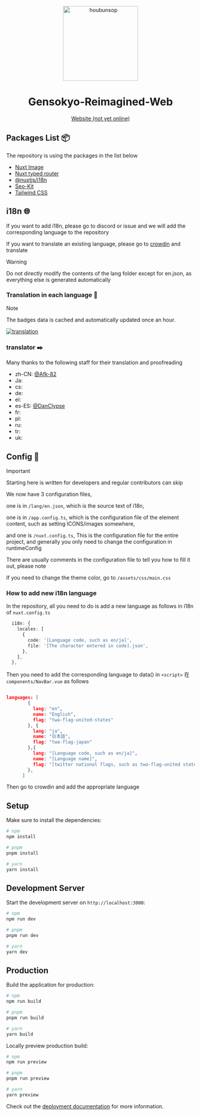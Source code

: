 <p align="center">
    <img src="https://cdn.staticaly.com/gh/Gensokyo-Reimagined/Gensokyo-Reimagined-Web/main/public/logo.svg" width="200" height="auto" alt="houbunsop">
</p>

<div align="center">

# Gensokyo-Reimagined-Web

[Website (not yet online)]()

</div>

<!--
<p align="center">
</p>
-->

## Packages List 📦

The repository is using the packages in the list below

- [Nuxt Image](https://v1.image.nuxtjs.org/)
- [Nuxt typed router](https://nuxt-typed-router.vercel.app/)
- [@nuxtjs/i18n](https://v8.i18n.nuxtjs.org/)
- [Seo-Kit](https://nuxt.com.cn/modules/seo-kit)
- [Tailwind CSS](https://tailwindcss.nuxtjs.org/)

## i18n 🌐

If you want to add i18n, please go to discord or issue and we will add the corresponding language to the repository

If you want to translate an existing language, please go to [crowdin](https://crowdin.com/project/gensokyo-reimagined-web) and translate

> [!WARNING]  
> Do not directly modify the contents of the lang folder except for en.json, as everything else is generated automatically

### Translation in each language 💬

> [!NOTE]  
> The badges data is cached and automatically updated once an hour.

[![translation](https://badges.awesome-crowdin.com/translation-15098433-604479.png?v=1)](https://crowdin.com/project/gensokyo-reimagined-web)

### translator ✒️

Many thanks to the following staff for their translation and proofreading

- zh-CN: [@Afk-82](https://crowdin.com/profile/afk-82)
- Ja:
- cs:
- de:
- el:
- es-ES: [@DanClypse](https://crowdin.com/profile/danclypse)
- fr:
- pl:
- ru:
- tr:
- uk:


## Config 🔧

> [!IMPORTANT]  
> Starting here is written for developers and regular contributors can skip

We now have 3 configuration files, 

one is in `/lang/en.json`, which is the source text of i18n, 

one is in `/app.config.ts`, which is the configuration file of the element content, such as setting ICONS/images somewhere, 

and one is `/nuxt.config.ts`, This is the configuration file for the entire project, and generally you only need to change the configuration in runtimeConfig

There are usually comments in the configuration file to tell you how to fill it out, please note

If you need to change the theme color, go to `/assets/css/main.css`

### How to add new i18n language

In the repository, all you need to do is add a new language as follows in i18n of `nuxt.config.ts`

```ts
  i18n: {
    locales: [
      {
        code: '[Language code, such as en/ja]',
        file: '[The character entered in code].json',
      },
    ],
  },
```

Then you need to add the corresponding language to data() in `<script>` 在 `components/NavBar.vue` as follows

```json

languages: [
        {
          lang: "en",
          name: "English",
          flag: "twa-flag-united-states"
        }, {
          lang: "ja",
          name: "日本語",
          flag: "twa-flag-japan"
        },{
          lang: "[Language code, such as en/ja]",
          name: "[Language name]",
          flag: "[twitter national flags, such as twa-flag-united states for the flag of the United States]"
        },
      ]

```

Then go to crowdin and add the appropriate language

## Setup

Make sure to install the dependencies:

```bash
# npm
npm install

# pnpm
pnpm install

# yarn
yarn install
```

## Development Server

Start the development server on `http://localhost:3000`:

```bash
# npm
npm run dev

# pnpm
pnpm run dev

# yarn
yarn dev
```

## Production

Build the application for production:

```bash
# npm
npm run build

# pnpm
pnpm run build

# yarn
yarn build
```

Locally preview production build:

```bash
# npm
npm run preview

# pnpm
pnpm run preview

# yarn
yarn preview
```

Check out the [deployment documentation](https://nuxt.com/docs/getting-started/deployment) for more information.
